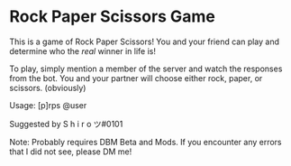# Rock Paper Scissors Game
This is a game of Rock Paper Scissors! You and your friend can play and determine who the _real_ winner in life is!

To play, simply mention a member of the server and watch the responses from the bot. You and your partner will choose either rock, paper, or scissors. (obviously)

Usage: [p]rps @user

Suggested by S h i r o ツ#0101

Note: Probably requires DBM Beta and Mods.
If you encounter any errors that I did not see, please DM me!